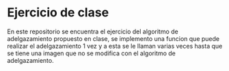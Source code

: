 # Ejercicio de clase

En este repositorio se encuentra el ejercicio del algoritmo de adelgazamiento propuesto en clase, se implemento una funcion que puede realizar el adelgazamiento 1 vez y a esta se le llaman varias veces hasta que se tiene una imagen que no se modifica con el algoritmo de adelgazamiento.
